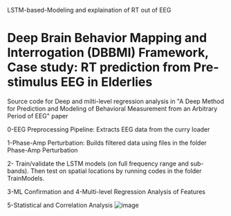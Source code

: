 LSTM-based-Modeling and explaination of RT out of EEG
# Deep Brain Behavior Mapping and Interrogation (DBBMI) Framework, Case study: RT prediction from Pre-stimulus EEG in Elderlies


Source code for Deep and milti-level regression analysis in "A Deep Method for Prediction and Modeling of Behavioral Measurement from an Arbitrary Period of EEG" paper

0-EEG Preprocessing Pipeline: Extracts EEG data from the curry loader

1-Phase-Amp Perturbation: Builds filtered data using files in the folder Phase-Amp Perturbation

2- Train/validate the LSTM models (on full frequency range and sub-bands). Then test on spatial locations by running codes in the folder TrainModels. 

3-ML Confirmation and 4-Multi-level Regression Analysis of Features 

5-Statistical and Correlation Analysis
![image](https://user-images.githubusercontent.com/16546644/121608362-a44c2400-ca06-11eb-92db-b0c9479a0323.png)
